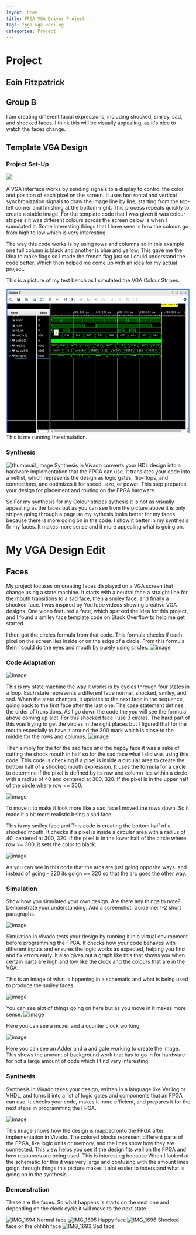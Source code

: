 ```yaml
---
layout: home
title: FPGA VGA Driver Project
tags: fpga vga verilog
categories: Project
---
```


# **Project**
## **Eoin Fitzpatrick**
## **Group B** 


I am creating different facial expressions, including shocked, smiley, sad, and shocked faces. I think this will be visually appealing, as it's nice to watch the faces change.



## **Template VGA Design**
### **Project Set-Up**

<img src="https://raw.githubusercontent.com/melgineer/fpga-vga-verilog/main/docs/assets/images/VGAPrjSum.png">

A VGA interface works by sending signals to a display to control the color and position of each pixel on the screen. It uses horizontal and vertical synchronization signals to draw the image line by line, starting from the top-left corner and finishing at the bottom-right. This process repeats quickly to create a stable image.
For the template code that I was given it was colour stripes s it was different colours across the screen below is when I sumulated it. Some interesting things that I have seen is 
how the colours go from high to low which is very interesting.

The way this code works is by using rows and columns so in this example one full column is black and another is blue and yellow. This gave me the idea to make flags so I
made the french flag just so I could understand the code better. Which then helped me come up with an idea for my actual project.


This is a picture of my test bench as I simulated the VGA Colour Stripes.

<img src= https://github.com/EoinFitz03/SOCproject/blob/main/image.png>
This is me running the simulation. 

### **Synthesis**
 ![thumbnail_image](https://github.com/user-attachments/assets/11eb8677-9ef0-455a-8794-ebe00249ac00)
Synthesis in Vivado converts your HDL design into a hardware implementation that the FPGA can use. It translates your code into a netlist, which represents the design as logic gates, flip-flops, and connections, and optimizes it for speed, size, or power. This step prepares your design for placement and routing on the FPGA hardware.

So For my synthesis for my Colour stripes sythesis it is not as visually appealing as the faces but as you can see from the picture above it is only stripes going through a page so my sythesis looks better for my faces because there is more going on in the code. I show it better in my synthesis fir my faces. It makes more sense and it more appealing what is going on.  


# **My VGA Design Edit**

## **Faces**
My project focuses on creating faces displayed on a VGA screen that change using a state machine. It starts with a neutral face a straight line for the mouth transitions to a sad face, then a smiley face, and finally a shocked face. I was inspired by YouTube videos showing creative VGA designs. One video featured a face, which sparked the idea for this project, and I found a smiley face template code on Stack Overflow to help me get started. 

I then got the circles formula from that code. This formula checks if each pixel on the screen lies inside or on the edge of a circle. From this formula then I could do the eyes and mouth by purely using circles. 
![image](https://github.com/user-attachments/assets/98903bd5-8f29-4296-85dc-861f125fa60a)

### **Code Adaptation**

![image](https://github.com/user-attachments/assets/5e3ca55e-ed3f-4a95-a898-9d677d3ee5a3)

This is my state machine the way it works is by cycles through four states in a loop. Each state represents a different face normal, shocked, smiley, and sad. When the state changes, it updates to the next face in the sequence, going back to the first face after the last one. The case statement defines the order of transitions. As I go down the code the you will see the formula above coming up alot. For this shocked face I use 3 circles. The hard part of this was trying to get the vircles in the right places but I figured that for the mouth especially to have it around the 300 mark which is close to the middle for the rows and columns. 
![image](https://github.com/user-attachments/assets/626a29c4-71a6-47ed-9089-186361ad8272)


Then simply for the for the sad face and the happy face it was a sake of cutting the shock mouth in half so for the sad face what I did was using this code.
This code is checking if a pixel is inside a circular area to create the bottom half of a shocked mouth expression. It uses the formula for a circle to determine if the pixel is defined by its row and column lies within a circle with a radius of 40 and centered at 300, 320. If the pixel is in the upper half of the circle where row <= 300.


![image](https://github.com/user-attachments/assets/4385068a-e967-49f5-85e8-f39287ffc40c)


To move it to make it look more like a sad face I moved the rows down. So it made it a bit more realistic being a sad face.



This is my smiley face and 
This code is creating the bottom half of a shocked mouth. It checks if a pixel is inside a circular area with a radius of 40, centered at 300, 320. If the pixel is in the lower half of the circle where row >= 300, it sets the color to black.

 ![image](https://github.com/user-attachments/assets/ff0183cb-c34a-4ba9-bbb6-0f654fcd215e)



As you can see in this code that the arcs are just going opposite ways. and instead of going - 320 its goign == 320 so that the arc goes the other way. 



### **Simulation**
Show how you simulated your own design. Are there any things to note? Demonstrate your understanding. Add a screenshot. Guideline: 1-2 short paragraphs.

![image](https://github.com/user-attachments/assets/bd087f62-75a4-4963-a149-9d51d8d3c9f1)


Simulation in Vivado tests your design by running it in a virtual environment before programming the FPGA. It checks how your code behaves with different inputs and ensures the logic works as expected, helping you find and fix errors early. It also gives out a graph like this that shows you when certain parts are high and low like the clock and the colours that are in the VGA. 

This is an image of what is hppening in a schematic and what is being used to produce the smiley faces. 


![image](https://github.com/user-attachments/assets/87b7cbea-eb12-442d-9ee4-7249985be41d)

You can see alot of things going on here but as you move in it makes more sense. 
![image](https://github.com/user-attachments/assets/95231cf8-cb13-4441-b642-8c636c93a107)

Here you can see a muxer and a counter clock working. 

![image](https://github.com/user-attachments/assets/11bf292d-6d95-4d18-ae12-977f088d5ccb)

Here you can see an Adder and a and gate working to create the image. This shows the amount of background work that has to go in for hardware for not a large amount of code which I find very Interesting 



### **Synthesis**
Synthesis in Vivado takes your design, written in a language like Verilog or VHDL, and turns it into a list of logic gates and components that an FPGA can use. It checks your code, makes it more efficient, and prepares it for the next steps in programming the FPGA. 

![image](https://github.com/user-attachments/assets/e117b58f-d1e0-4747-b91a-664e450cb6c5)

This image shows how the design is mapped onto the FPGA after implementation in Vivado. The colored blocks represent different parts of the FPGA, like logic units or memory, and the lines show how they are connected. This view helps you see if the design fits well on the FPGA and how resources are being used. This is interesting because When I looked at the schematic for this it was very large and confusing with the amount lines goign through things this picture makes it alot easier to inderstand what is going on in the synthesis. 

### **Demonstration**
These are the faces. So what happens is starts on the next one and depending on the clock cycle it will move to the next state. 

![IMG_1694](https://github.com/user-attachments/assets/ddf32adc-10ac-4466-bde1-a4094a56494c)
Normal face 
![IMG_1695](https://github.com/user-attachments/assets/0b264119-fce7-482a-9143-09ebbb4fe7c9)
Happy face
![IMG_1696](https://github.com/user-attachments/assets/ecbfd63f-d525-495c-82f9-59bb82c6fd5a)
Shocked face or the ohhhh face 
![IMG_1693](https://github.com/user-attachments/assets/35c30334-c6de-4dac-b5f3-75426c4446c2)
Sad face 

